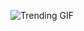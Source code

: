 ![Trending GIF](https://media2.giphy.com/media/3oKIPnAiaMCws8nOsE/giphy.gif?cid=8bb21772u3cqy461o231sbpv0aw8mw9ls13bbcenfomfth55&ep=v1_gifs_search&rid=giphy.gif&ct=g)

